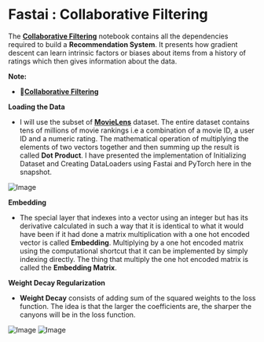 # **Fastai : Collaborative Filtering**

The [**Collaborative Filtering**](https://github.com/ThinamXx/Fastai/blob/main/7.%20Collaborative%20Filtering/CollaborativeFiltering.ipynb) notebook contains all the dependencies required to build a **Recommendation System**. It presents how gradient descent can learn intrinsic factors or biases about items from a history of ratings which then gives information about the data. 

**Note:**
- 📑[**Collaborative Filtering**](https://nbviewer.jupyter.org/github/ThinamXx/Fastai/blob/main/7.%20Collaborative%20Filtering/CollaborativeFiltering.ipynb)

**Loading the Data**
- I will use the subset of [**MovieLens**](https://grouplens.org/datasets/movielens/) dataset. The entire dataset contains tens of millions of movie rankings i.e a combination of a movie ID, a user ID and a numeric rating. The mathematical operation of multiplying the elements of two vectors together and then summing up the result is called **Dot Product**. I have presented the implementation of Initializing Dataset and Creating DataLoaders using Fastai and PyTorch here in the snapshot.

![Image](https://github.com/ThinamXx/300Days__MachineLearningDeepLearning/blob/main/Images/Day%20219.PNG)

**Embedding**
- The special layer that indexes into a vector using an integer but has its derivative calculated in such a way that it is identical to what it would have been if it had done a matrix multiplication with a one hot encoded vector is called **Embedding**. Multiplying by a one hot encoded matrix using the computational shortcut that it can be implemented by simply indexing directly. The thing that multiply the one hot encoded matrix is called the **Embedding Matrix**. 

**Weight Decay Regularization**
- **Weight Decay** consists of adding sum of the squared weights to the loss function. The idea is that the larger the coefficients are, the sharper the canyons will be in the loss function.

![Image](https://github.com/ThinamXx/300Days__MachineLearningDeepLearning/blob/main/Images/Day%20221a.PNG)
![Image](https://github.com/ThinamXx/300Days__MachineLearningDeepLearning/blob/main/Images/Day%20221b.PNG)

